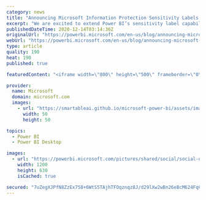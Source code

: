 ```yaml
---
category: news
title: "Announcing Microsoft Information Protection Sensitivity Labels in Power BI Desktop (Public Preview)"
excerpt: "We are excited to extend Power BI’s sensitivity label capabilities by bringing Microsoft Information Protection sensitivity labels into Power BI Desktop, allowing creators to apply sensitivity labels just as they start building their datasets and reports in Power BI Desktop."
publishedDateTime: 2020-12-14T03:14:36Z
originalUrl: "https://powerbi.microsoft.com/en-us/blog/announcing-microsoft-information-protection-sensitivity-labels-in-power-bi-desktop-public-preview/"
webUrl: "https://powerbi.microsoft.com/en-us/blog/announcing-microsoft-information-protection-sensitivity-labels-in-power-bi-desktop-public-preview/"
type: article
quality: 190
heat: 190
published: true

featuredContent: "<iframe width=\"800\" height=\"500\" frameborder=\"0\" src=\"https://www.youtube.com/embed/9Eu1gNYCLX0\" allow=\"accelerometer; autoplay; encrypted-media; gyroscope; picture-in-picture\" allowfullscreen></iframe>"

provider:
  name: Microsoft
  domain: microsoft.com
  images:
    - url: "https://smartableai.github.io/microsoft-power-bi/assets/images/organizations/microsoft.com-50x50.jpg"
      width: 50
      height: 50

topics:
  - Power BI
  - Power BI Desktop

images:
  - url: "https://powerbi.microsoft.com/pictures/shared/social/social-default-image.png"
    width: 1200
    height: 630
    isCached: true

secured: "7uZegXJPfN8ZzEx758+6WtS5TAjhTFOqznqz8J/d29lXw2wBn26eBcM624FqC5+g91PXM//sQRBEvtqxTGw1Bkr7raxLt56iXLEu2ekzCzeUa4U5wGAgZ5LOieJ/acqWSosgjcKzIFmqUwKReR0Qqrsp6IIkILZPxcawdYfVhrIKhVmJ5ioNEXJstDpNVjXuZJjv57KDg+RRvgV8NbyIxyHYCld1h+xQz3S5jW/vq0C/Ngj3dVlfd1/6zkGvgY6VMzAgU2ofi0/iX1WwDX8OhFL/GFvW3vTFD+1XM+GGyynRhi26tO5U8g3pgJm0sFCS6XNT7/w0FJCGUvHyeUGWZbuUXqlkKumbL00qcub76zPxZmvCp29El3/bpLIO5DUGV1rh3X52YtC5H2pXpLr7gkRT0P3d5GbH+mYJBq8RwYy1dObN3I2Wul3R0b2yBEs6FnqLwLCKPt55QzsZri6psA==;/EJwHkuMHJO+XXTuQgaBKQ=="
---
```


